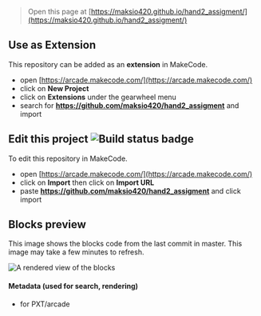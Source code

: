  


> Open this page at [https://maksio420.github.io/hand2_assigment/](https://maksio420.github.io/hand2_assigment/)

## Use as Extension

This repository can be added as an **extension** in MakeCode.

* open [https://arcade.makecode.com/](https://arcade.makecode.com/)
* click on **New Project**
* click on **Extensions** under the gearwheel menu
* search for **https://github.com/maksio420/hand2_assigment** and import

## Edit this project ![Build status badge](https://github.com/maksio420/hand2_assigment/workflows/MakeCode/badge.svg)

To edit this repository in MakeCode.

* open [https://arcade.makecode.com/](https://arcade.makecode.com/)
* click on **Import** then click on **Import URL**
* paste **https://github.com/maksio420/hand2_assigment** and click import

## Blocks preview

This image shows the blocks code from the last commit in master.
This image may take a few minutes to refresh.

![A rendered view of the blocks](https://github.com/maksio420/hand2_assigment/raw/master/.github/makecode/blocks.png)

#### Metadata (used for search, rendering)

* for PXT/arcade
<script src="https://makecode.com/gh-pages-embed.js"></script><script>makeCodeRender("{{ site.makecode.home_url }}", "{{ site.github.owner_name }}/{{ site.github.repository_name }}");</script>
